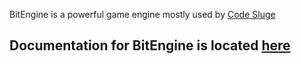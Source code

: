 BitEngine is a powerful game engine mostly used by [Code Sluge](https://www.youtube.com/channel/UClju0L071wQRCRoJWt76qig?view_as=subscriber)

## Documentation for BitEngine is located [here](https://github.com/MadlyTV/BitEngine/wiki/Documentation)
